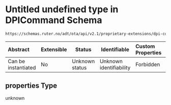 # Untitled undefined type in DPICommand Schema

```txt
https://schemas.ruter.no/adt/ota/api/v2.1/proprietary-extensions/dpi-command.json#/properties
```




| Abstract            | Extensible | Status         | Identifiable            | Custom Properties | Additional Properties | Access Restrictions | Defined In                                                                                        |
| :------------------ | ---------- | -------------- | ----------------------- | :---------------- | --------------------- | ------------------- | ------------------------------------------------------------------------------------------------- |
| Can be instantiated | No         | Unknown status | Unknown identifiability | Forbidden         | Allowed               | none                | [dpi-command.json\*](../../schema/proprietary-extensions/dpi-command.json "open original schema") |

## properties Type

unknown
